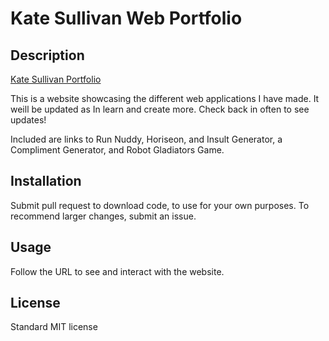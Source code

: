 # Kate Sullivan Web Portfolio



## Description

[Kate Sullivan Portfolio](https://katensullivan55.github.io/katesullivanportfolio/)

This is a website showcasing the different web applications I have made. It weill be updated as In learn and create more. Check back in often to see updates!

Included are links to Run Nuddy, Horiseon, and Insult Generator, a Compliment Generator, and Robot Gladiators Game.

## Installation

Submit pull request to download code, to use for your own purposes.
To recommend larger changes, submit an issue.

## Usage

Follow the URL to see and interact with the website. 

## License

Standard MIT license 

